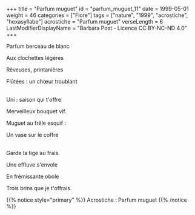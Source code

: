 +++
title = "Parfum muguet"
id = "parfum_muguet_11"
date = 1999-05-01
weight = 46
categories = ["Flore"]
tags = ["nature", "1999", "acrostiche", "hexasyllabe"]
acrostiche = "Parfum muguet"
verseLength = 6
LastModifierDisplayName = "Barbara Post - Licence CC BY-NC-ND 4.0"
+++

Parfum berceau de blanc

Aux clochettes légères

Rêveuses, printanières

Flûtées : un chœur troublant

 \
Uni : saison qui t'offre

Merveilleux bouquet vif.

Muguet au frêle esquif :

Un vase sur le coffre

 \
Garde la tige au frais.

Une effluve s'envole

En frémissante obole

Trois brins que je t'offrais.

{{% notice style="primary" %}}
Acrostiche : Parfum muguet
{{% /notice %}}
